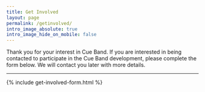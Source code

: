 ```yaml
---
title: Get Involved
layout: page
permalink: /getinvolved/
intro_image_absolute: true
intro_image_hide_on_mobile: false
---
```


Thank you for your interest in Cue Band. If you are interested in being contacted to participate in the Cue Band development, please complete the form below. We will contact you later with more details.

<hr>
{% include get-involved-form.html %}
